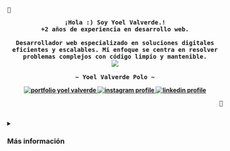 <div align="center">
<p align="left">
  <samp>🐧</samp>
</p>

<p align="center">
  <samp>
    <b>
    ¡Hola :) Soy Yoel Valverde.!
    <br />
    +2 años de experiencia en desarrollo web.
    <br /><br />
    Desarrollador web especializado en soluciones digitales eficientes y escalables. Mi enfoque se centra en resolver problemas complejos con código limpio y mantenible.
    <br />
    <image src="https://readme-typing-svg.herokuapp.com?font=Iosevka&size=16&color=6791c9&center=true&width=410&height=45&lines=Desarrollo+soluciones+digitales+eficientes" />
    <br /><br />
    <b>
      ~ Yoel Valverde Polo ~
    </b>
    <div align="center">
      <a href="https://yoelvalverde.dev" target="_blank">
        <img src="https://img.shields.io/badge/Portfolio-30363D.svg?&logo=GitHub-Sponsors&logoSize=24&logoColor=white" alt="portfolio yoel valverde" />
      </a>
      <a href="https://instagram.com/yoelvp73" target="_blank">
        <img src="https://img.shields.io/badge/Instagram-%23E4405F.svg?logo=Instagram&logoSize=24&logoColor=white" alt="instagram profile" />
      </a>
      <a href="https://linkedin.com/in/yoelvalverde" target="_blank">
        <img src="https://img.shields.io/badge/LinkedIn-%230077B5.svg?logo=linkedin&logoSize=24&logoColor=white" alt="linkedin profile" />
      </a>
    </div>
  </samp>
</p>
<p align="right">
  <samp>🐧</samp>
</p>
</div>
<br>

<!-- More info -->
<details>
<summary>
  <samp>
  </samp>
  <h3 syles="display:inline;">Más información</h3>
</summary>


### Habilidades
[![My Skills](https://skillicons.dev/icons?i=html,css,js,ts,react,astro,bootstrap,tailwind,sass,styledcomponents&theme=dark)](https://skillicons.dev)


### Otras habilidades
[![Other skills](https://skillicons.dev/icons?i=nodejs,express,nest,php,laravel,mysql,postgres&theme=dark)](https://skillicons.dev)


### Herramientas
[![Other skills](https://skillicons.dev/icons?i=linux,arch,neovim,nginx,git,github,figma,postman,vscode,npm,notion,discord&theme=dark)](https://skillicons.dev)


### Estadísticas
<img src="https://github-readme-stats.vercel.app/api?username=yoelvp&theme=gruvbox&hide_border=false&include_all_commits=false&count_private=false" />
<br/><br/>
<img src="https://github-readme-streak-stats.herokuapp.com/?user=yoelvp&theme=gruvbox&hide_border=false" />
<br/><br/>
<img src="https://github-readme-stats.vercel.app/api/top-langs/?username=yoelvp&theme=gruvbox&hide_border=false&include_all_commits=false&count_private=false&layout=compact" />


### Logros
<img src="https://github-profile-trophy.vercel.app/?username=yoelvp&theme=gruvbox&no-frame=false&no-bg=false&margin-w=4"/>


### Notas
[![Quotes](https://quotes-github-readme.vercel.app/api?type=horizontal&theme=gruvbox&border=true&margin-w=4)](https://github.com/piyushsuthar/github-readme-quotes)
</details>
